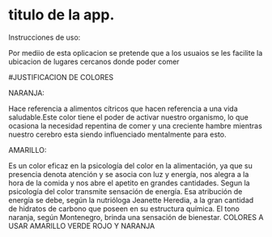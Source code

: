 # titulo de la app.


Instrucciones de uso:

Por mediio de esta oplicacion se pretende que a los usuaios se les facilite la ubicacion  de lugares cercanos donde poder comer



#JUSTIFICACION DE COLORES 



NARANJA:

 Hace referencia a alimentos cítricos que hacen referencia a una vida saludable.Este color tiene el poder de activar nuestro organismo, lo que ocasiona la necesidad repentina de comer y una  creciente hambre mientras nuestro cerebro esta siendo influenciado mentalmente para esto.


AMARILLO: 

Es un color eficaz en la psicología del color en la alimentación, ya que su presencia denota atención y se asocia con luz y energía, nos alegra a la hora de la comida y nos abre el apetito en grandes cantidades.
Segun la psicología del color transmite sensación de energía. Esa atribución de energía se debe, según la nutrióloga Jeanette Heredia, a la gran cantidad de hidratos de carbono que poseen en su estructura química. El tono naranja, según Montenegro, brinda una sensación de bienestar. 
COLORES A USAR AMARILLO VERDE ROJO Y NARANJA
